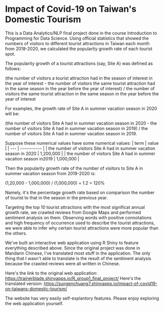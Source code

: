 # Impact of Covid-19 on Taiwan's Domestic Tourism

This is a Data Analytics/NLP final project done in the course Introduction to Programming for Data Science. Using official statistics that showed the numbers of visitors to different tourist attractions in Taiwan each month from 2018-2020, we calculated the popularity growth rate of each tourist spot. 

The popularity growth of a tourist attractions (say, Site A) was defined as follows:

(the number of visitors a tourist attraction had in the season of interest in the year of interest - the number of visitors the same tourist attraction had in the same season in the year before the year of interest) / the number of visitors the same tourist attraction in the same season in the year before the year of interest

For examples, the growth rate of Site A in summer vacation season in 2020 will be:

(the number of visitors Site A had in summer vacation season in 2020 - the number of visitors Site A had in summer vacation season in 2019) / the number of visitors Site A had in summer vacation season in 2019.

Suppose these numerical values have some numerical values: 
| term | value |
| --- | ----------- |
| the number of visitors Site A had in summer vacation season in 2020 | 1,200,000 |
| the number of visitors Site A had in summer vacation season in2019 | 1,000,000 |

Then the popularity growth rate of the number of visitors to Site A in summer vacation season from 2019-2020 is: 

(1,20,000 - 1,000,000) / (1,000,000) = 1.2 = 120%

Namely, it's the percentage growth rate based on comparison the number of tourist to that in the season in the previous year. 

Targeting the top 10 tourist attractions with the most significat annual growth rate, we crawled reviews from Google Maps and performed sentiment analysis on them. Observing words with positive connotations and high frequency of occurrence used to describe the tourist attractions, we were able to infer why certain tourist attractions were more popular than the others. 

We've built an interactive web application using R Shiny to feature everything described above. Since the original project was done in Mandarin Chinese, I've translated most stuff in the application. The only thing that I wasn't able to translate is the result of the sentiment analysis because the crawled reviews were all written in Chinese. 

Here's the link to the original web application: https://trainerblade.shinyapps.io/R_group1_final_project/
Here's the translated version: https://sungenchuang7.shinyapps.io/impact-of-covid19-on-taiwans-domestic-tourism/

The website has very easily self-explantory features. Please enjoy exploring the web application yourself. 
